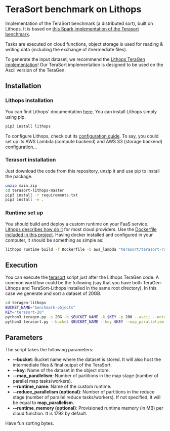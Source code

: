 # TeraSort benchmark on Lithops

Implementation of the TeraSort benchmark (a distributed sort), built on Lithops. It is based on [this Spark implementation of the Terasort benchmark](https://github.com/ehiggs/spark-terasort). 

Tasks are executed on cloud functions, object storage is used for reading & writing data (including the exchange of itnermediate files).

To generate the input dataset, we recommend the [Lithops TeraGen implementation](https://github.com/gfinol/teragen-lithops)! Our TeraSort implementation is designed to be used on the Ascii version of the TeraGen.

## Installation

### Lithops installation

You can find Lithops' documentation [here](https://lithops-cloud.github.io/). You can install Lithops simply using pip.

```bash
pip3 install lithops
```

To configure Lithops, check out its [configuration guide](https://lithops-cloud.github.io/docs/source/compute_backends.html). To say, you could set up its AWS Lambda (compute backend) and AWS S3 (storage backend) configuration...

### Terasort installation

Just download the code from this repository, unzip it and use pip to install the package.

```bash
unzip main.zip
cd terasort-lithops-master
pip3 install -r requirements.txt
pip3 install -e .
```

### Runtime set up

You should build and deploy a custom runtime on your FaaS service. [Lithops describes how do it](https://github.com/lithops-cloud/lithops/tree/master/runtime) for most cloud providers. Use the [Dockerfile included in this project](Dockerfile). Having docker installed and configured in your computer, it should be something as simple as:

```bash
lithops runtime build -f Dockerfile -b aws_lambda "terasort/terasort-runtime-1.0"
```

## Execution

You can execute the [terasort](terasort.py) script just after the Lithops TeraGen code. A common workflow could be the following (say that you have both TeraGen-Lithops and TeraSort-Lithops installed in the same root directory). In this case we generate and sort a dataset of 20GB.

```bash
cd teragen-lithops
BUCKET_NAME="benchmark-objects"
KEY="terasort-20"
python3 teragen.py -s 20G -b $BUCKET_NAME -k $KEY -p 200 --ascii --unique-file
python3 terasort.py --bucket $BUCKET_NAME --key $KEY --map_parallelism 50 --runtime_name "terasort/terasort-lithops-1.0"
```

## Parameters

The script takes the following parameters:
- **--bucket**: Bucket name where the dataset is stored. It will also host the intermediate files & final output of the TeraSort.
- **--key**: Name of the dataset in the object store.
- **--map_parallelism**: Number of partitions in the map stage (number of parallel map tasks/workers).
- **--runtime_name**: Name of the custom runtime.
- **--reduce_parallelism (optional)**: Number of partitions in the reduce stage (number of parallel reduce tasks/workers). If not specified, it will be equal to **map_parallelism**.
- **--runtime_memory (optional)**: Provisioned runtime memory (in MB) per cloud function. It is 1792 by default.




Have fun sorting bytes.





